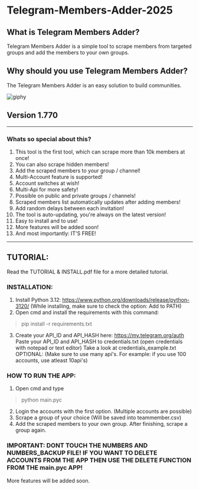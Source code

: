 # Telegram-Members-Adder-2025
## What is Telegram Members Adder?
Telegram Members Adder is a simple tool to scrape members from targeted groups and add the members to your own groups.

## Why should you use Telegram Members Adder?
The Telegram Members Adder is an easy solution to build communities.

![giphy](https://user-images.githubusercontent.com/118540164/203226968-5e426f3a-7124-4750-b6f5-63ffcb36eabb.gif)
## Version 1.770

***
### Whats so special about this?
1. This tool is the first tool, which can scrape more than 10k members at once!
2. You can also scrape hidden members!
3. Add the scraped members to your group / channel!
4. Multi-Account feature is supported!
5. Account switches at wish!
6. Multi-Api for more safety!
7. Possible on public and private groups / channels!
8. Scraped members list automatically updates after adding members!
9. Add random delays between each invitation!
10. The tool is auto-updating, you're always on the latest version!
11. Easy to install and to use!
12. More features will be added soon!
13. And most importantly: IT'S FREE!
***

## TUTORIAL:
Read the TUTORIAL & INSTALL.pdf file for a more detailed tutorial.
### INSTALLATION:
1. Install Python 3.12: https://www.python.org/downloads/release/python-3120/ (While installing, make sure to check the option: Add to PATH)
2. Open cmd and install the requirements with this command: 
> pip install -r requirements.txt
3. Create your API_ID and API_HASH here: https://my.telegram.org/auth
    Paste your API_ID and API_HASH to credentials.txt (open credentials with notepad or text editor)
    Take a look at credentials_example.txt 
    OPTIONAL: (Make sure to use many api's. For example: if you use 100 accounts, use atleast 10api's)

### HOW TO RUN THE APP:
1. Open cmd and type
> python main.pyc
2. Login the accounts with the first option. (Multiple accounts are possible)
3. Scrape a group of your choice (Will be saved into teammember.csv)
4. Add the scraped members to your own group.
    After finishing, scrape a group again.

 

### IMPORTANT: DONT TOUCH THE NUMBERS AND NUMBERS_BACKUP FILE! IF YOU WANT TO DELETE ACCOUNTS FROM THE APP THEN USE THE DELETE FUNCTION FROM THE main.pyc APP!

More features will be added soon.



